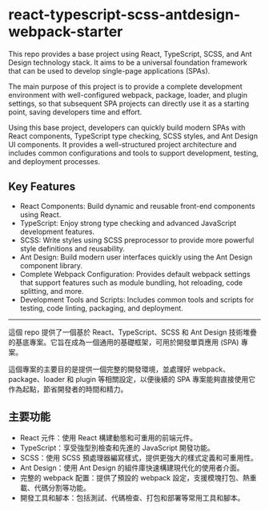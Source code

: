# react-typescript-scss-antdesign-webpack-starter

This repo provides a base project using React, TypeScript, SCSS, and Ant Design technology stack. It aims to be a universal foundation framework that can be used to develop single-page applications (SPAs).

The main purpose of this project is to provide a complete development environment with well-configured webpack, package, loader, and plugin settings, so that subsequent SPA projects can directly use it as a starting point, saving developers time and effort.

Using this base project, developers can quickly build modern SPAs with React components, TypeScript type checking, SCSS styles, and Ant Design UI components. It provides a well-structured project architecture and includes common configurations and tools to support development, testing, and deployment processes.

## Key Features

- React Components: Build dynamic and reusable front-end components using React.
- TypeScript: Enjoy strong type checking and advanced JavaScript development features.
- SCSS: Write styles using SCSS preprocessor to provide more powerful style definitions and reusability.
- Ant Design: Build modern user interfaces quickly using the Ant Design component library.
- Complete Webpack Configuration: Provides default webpack settings that support features such as module bundling, hot reloading, code splitting, and more.
- Development Tools and Scripts: Includes common tools and scripts for testing, code linting, packaging, and deployment.

---

這個 repo 提供了一個基於 React、TypeScript、SCSS 和 Ant Design 技術堆疊的基底專案。它旨在成為一個通用的基礎框架，可用於開發單頁應用 (SPA) 專案。

這個專案的主要目的是提供一個完整的開發環境，並處理好 webpack、package、loader 和 plugin 等相關設定，以便後續的 SPA 專案能夠直接使用它作為起點，節省開發者的時間和精力。

## 主要功能

- React 元件：使用 React 構建動態和可重用的前端元件。
- TypeScript：享受強型別檢查和先進的 JavaScript 開發功能。
- SCSS：使用 SCSS 預處理器編寫樣式，提供更強大的樣式定義和可重用性。
- Ant Design：使用 Ant Design 的組件庫快速構建現代化的使用者介面。
- 完整的 webpack 配置：提供了預設的 webpack 設定，支援模塊打包、熱重載、代碼分割等功能。
- 開發工具和腳本：包括測試、代碼檢查、打包和部署等常用工具和腳本。
